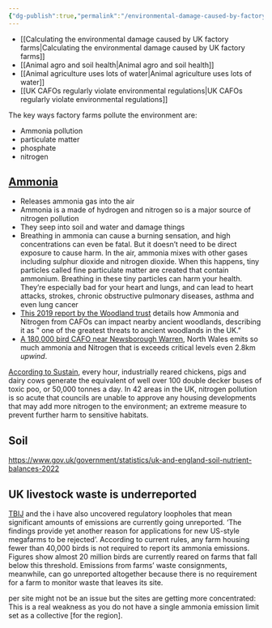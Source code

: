 ```yaml
---
{"dg-publish":true,"permalink":"/environmental-damage-caused-by-factory-farms/","tags":["#factory_farming","#environment_land"],"created":"2025-10-23T17:42:47.471+01:00","updated":"2025-10-23T18:06:08.717+01:00"}
---
```


- [[Calculating the environmental damage caused by UK factory farms\|Calculating the environmental damage caused by UK factory farms]]
- [[Animal agro and soil health\|Animal agro and soil health]]
- [[Animal agriculture uses lots of water\|Animal agriculture uses lots of water]]
- [[UK CAFOs regularly violate environmental regulations\|UK CAFOs regularly violate environmental regulations]]

The key ways factory farms pollute the environment are:
- Ammonia pollution
- particulate matter
- phosphate
- nitrogen

## [Ammonia](https://www.thebureauinvestigates.com/stories/2024-04-26/what-is-ammonia-and-how-is-it-harmful/) 
- Releases ammonia gas into the air
- Ammonia is a made of hydrogen and nitrogen so is a major source of nitrogen pollution
- They seep into soil and water and damage things
- Breathing in ammonia can cause a burning sensation, and high concentrations can even be fatal. But it doesn’t need to be direct exposure to cause harm. In the air, ammonia mixes with other gases including sulphur dioxide and nitrogen dioxide. When this happens, tiny particles called fine particulate matter are created that contain ammonium. Breathing in these tiny particles can harm your health. They’re especially bad for your heart and lungs, and can lead to heart attacks, strokes, chronic obstructive pulmonary diseases, asthma and even lung cancer
- [This 2019 report by the Woodland trust](https://www.woodlandtrust.org.uk/media/1687/ammonia-impacts-on-ancient-woodland.pdf) details how Ammonia and Nitrogen from CAFOs can impact nearby ancient woodlands, describing it as " one of the greatest threats to ancient woodlands in the UK."
- [A 180,000 bird CAFO near Newsborough Warren](https://nora.nerc.ac.uk/id/eprint/504357/1/N0504357PP.pdf), North Wales emits so much ammonia and Nitrogen that is exceeds critical levels even 2.8km *upwind*.

[According to Sustain](https://www.sustainweb.org/news/jun23-industrial-agriculture-toxic-waste/), every hour, industrially reared chickens, pigs and dairy cows generate the equivalent of well over 100 double decker buses of toxic poo, or 50,000 tonnes a day. In 42 areas in the UK, nitrogen pollution is so acute that councils are unable to approve any housing developments that may add more nitrogen to the environment; an extreme measure to prevent further harm to sensitive habitats.

## Soil
https://www.gov.uk/government/statistics/uk-and-england-soil-nutrient-balances-2022

## UK livestock waste is underreported
[TBIJ](https://www.thebureauinvestigates.com/stories/2024-04-26/air-pollution-surging-across-poultry-megafarming-hotspots/) and the i have also uncovered regulatory loopholes that mean significant amounts of emissions are currently going unreported. ‘The findings provide yet another reason for applications for new US-style megafarms to be rejected’. According to current rules, any farm housing fewer than 40,000 birds is not required to report its ammonia emissions. Figures show almost 20 million birds are currently reared on farms that fall below this threshold. Emissions from farms’ waste consignments, meanwhile, can go unreported altogether because there is no requirement for a farm to monitor waste that leaves its site.

per site might not be an issue but the sites are getting more concentrated: This is a real weakness as you do not have a single ammonia emission limit set as a collective [for the region].